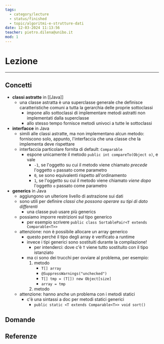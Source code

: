 ```yaml
---
tags:
  - category/lecture
  - status/finished
  - topic/algoritmi-e-strutture-dati
date: 12-03-2024 11:13:56
teacher: pietro.dilena@unibo.it
mod: 1
---
```

# Lezione
---
## Concetti
- **classi astratte** in [[Java]]
	- una classe astratta è una superclasse generale che definisce caratteristiche comuni a tutta la gerarchia delle proprie sottoclassi
		- impone allo sottoclassi di implementare metodi astratti non implementati dalla superclasse
		- allo stesso tempo fornisce metodi univoci a tutte le sottoclassi
- **interfacce** in Java
	- simili alle classi astratte, ma non implementano alcun metodo: forniscono solo, appunto, l'interfaccia che una classe che la implementa deve rispettare
	- interfaccia particolare fornita di default: `Comparable`
		- espone unicamente il metodo `public int compareTo(Object o)`, e vale
			- `-1`, se l'oggetto su cui il metodo viene chiamato _precede_ l'oggetto `o` passato come parametro
			- `0`, se sono equivalenti rispetto all'ordinamento
			- `1`, se l'oggetto su cui il metodo viene chiamato _viene dopo_ l'oggetto `o` passato come parametro
- **generics** in Java
	- aggiungono un ulteriore livello di astrazione sui dati
	- sono utili per definire _classi che possono operare su tipi di dato differenti_
		- una classe può usare più generics
	- possiamo imporre restrizioni sul tipo generico
		- per esempio scrivere `public class SortablePair<T extends Comparable<T>>`
	- attenzione: non è possibile allocare un array generico
		- questo perché il tipo degli array è verificato a runtime
		- invece i tipi generici sono sostituiti durante la compilazione!
			- per intenderci: dove c'è `T` viene tutto sostituito con il tipo istanziato
		- ma ci sono dei trucchi per ovviare al problema, per esempio:
			1. metodo
				- `T[] array`
				- `@SuppressWarnings("unchecked")`
				- `T[] tmp = (T[]) new Object[size]`
				- `array = tmp`
			2. metodo
	- attenzione: hanno anche un problema con i metodi statici
		- c'è una sintassi a doc per metodi statici generici
			- `public static <T extends Comparable<T>> void sort()`

## Domande

## Referenze
